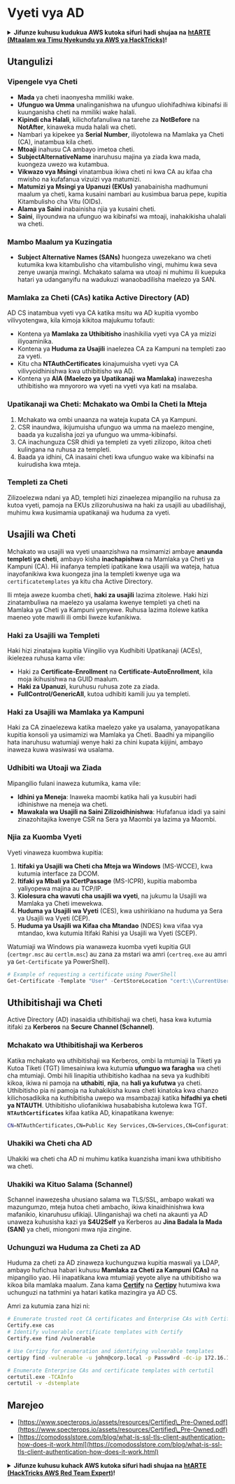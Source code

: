 # Vyeti vya AD

<details>

<summary><strong>Jifunze kuhusu kudukua AWS kutoka sifuri hadi shujaa na</strong> <a href="https://training.hacktricks.xyz/courses/arte"><strong>htARTE (Mtaalam wa Timu Nyekundu ya AWS ya HackTricks)</strong></a><strong>!</strong></summary>

Njia nyingine za kusaidia HackTricks:

* Ikiwa unataka kuona **kampuni yako inatangazwa kwenye HackTricks** au **kupakua HackTricks kwa muundo wa PDF** Angalia [**MPANGO WA KUJIUNGA**](https://github.com/sponsors/carlospolop)!
* Pata [**swag rasmi ya PEASS & HackTricks**](https://peass.creator-spring.com)
* Gundua [**Familia ya PEASS**](https://opensea.io/collection/the-peass-family), mkusanyiko wetu wa [**NFTs**](https://opensea.io/collection/the-peass-family) ya kipekee
* **Jiunge na** 💬 [**Kikundi cha Discord**](https://discord.gg/hRep4RUj7f) au [**kikundi cha telegram**](https://t.me/peass) au **tufuate** kwenye **Twitter** 🐦 [**@carlospolopm**](https://twitter.com/hacktricks_live)**.**
* **Shiriki mbinu zako za kudukua kwa kuwasilisha PR kwa** [**HackTricks**](https://github.com/carlospolop/hacktricks) na [**HackTricks Cloud**](https://github.com/carlospolop/hacktricks-cloud) repos za github.

</details>

## Utangulizi

### Vipengele vya Cheti

- **Mada** ya cheti inaonyesha mmiliki wake.
- **Ufunguo wa Umma** unalinganishwa na ufunguo uliohifadhiwa kibinafsi ili kuunganisha cheti na mmiliki wake halali.
- **Kipindi cha Halali**, kilichofafanuliwa na tarehe za **NotBefore** na **NotAfter**, kinaweka muda halali wa cheti.
- Nambari ya kipekee ya **Serial Number**, iliyotolewa na Mamlaka ya Cheti (CA), inatambua kila cheti.
- **Mtoaji** inahusu CA ambayo imetoa cheti.
- **SubjectAlternativeName** inaruhusu majina ya ziada kwa mada, kuongeza uwezo wa kutambua.
- **Vikwazo vya Msingi** vinatambua ikiwa cheti ni kwa CA au kifaa cha mwisho na kufafanua vizuizi vya matumizi.
- **Matumizi ya Msingi ya Upanuzi (EKUs)** yanabainisha madhumuni maalum ya cheti, kama kusaini nambari au kusimbua barua pepe, kupitia Kitambulisho cha Vitu (OIDs).
- **Alama ya Saini** inabainisha njia ya kusaini cheti.
- **Saini**, iliyoundwa na ufunguo wa kibinafsi wa mtoaji, inahakikisha uhalali wa cheti.

### Mambo Maalum ya Kuzingatia

- **Subject Alternative Names (SANs)** huongeza uwezekano wa cheti kutumika kwa kitambulisho cha vitambulisho vingi, muhimu kwa seva zenye uwanja mwingi. Mchakato salama wa utoaji ni muhimu ili kuepuka hatari ya udanganyifu na wadukuzi wanaobadilisha maelezo ya SAN.

### Mamlaka za Cheti (CAs) katika Active Directory (AD)

AD CS inatambua vyeti vya CA katika msitu wa AD kupitia vyombo vilivyotengwa, kila kimoja kikitoa majukumu tofauti:

- Kontena ya **Mamlaka za Uthibitisho** inashikilia vyeti vya CA ya mizizi iliyoaminika.
- Kontena ya **Huduma za Usajili** inaelezea CA za Kampuni na templeti zao za vyeti.
- Kitu cha **NTAuthCertificates** kinajumuisha vyeti vya CA vilivyoidhinishwa kwa uthibitisho wa AD.
- Kontena ya **AIA (Maelezo ya Upatikanaji wa Mamlaka)** inawezesha uthibitisho wa mnyororo wa vyeti na vyeti vya kati na msalaba.

### Upatikanaji wa Cheti: Mchakato wa Ombi la Cheti la Mteja

1. Mchakato wa ombi unaanza na wateja kupata CA ya Kampuni.
2. CSR inaundwa, ikijumuisha ufunguo wa umma na maelezo mengine, baada ya kuzalisha jozi ya ufunguo wa umma-kibinafsi.
3. CA inachunguza CSR dhidi ya templeti za vyeti zilizopo, ikitoa cheti kulingana na ruhusa za templeti.
4. Baada ya idhini, CA inasaini cheti kwa ufunguo wake wa kibinafsi na kuirudisha kwa mteja.

### Templeti za Cheti

Zilizoelezwa ndani ya AD, templeti hizi zinaelezea mipangilio na ruhusa za kutoa vyeti, pamoja na EKUs zilizoruhusiwa na haki za usajili au ubadilishaji, muhimu kwa kusimamia upatikanaji wa huduma za vyeti.

## Usajili wa Cheti

Mchakato wa usajili wa vyeti unaanzishwa na msimamizi ambaye **anaunda templeti ya cheti**, ambayo kisha **inachapishwa** na Mamlaka ya Cheti ya Kampuni (CA). Hii inafanya templeti ipatikane kwa usajili wa wateja, hatua inayofanikiwa kwa kuongeza jina la templeti kwenye uga wa `certificatetemplates` ya kitu cha Active Directory.

Ili mteja aweze kuomba cheti, **haki za usajili** lazima zitolewe. Haki hizi zinatambuliwa na maelezo ya usalama kwenye templeti ya cheti na Mamlaka ya Cheti ya Kampuni yenyewe. Ruhusa lazima itolewe katika maeneo yote mawili ili ombi liweze kufanikiwa.

### Haki za Usajili wa Templeti

Haki hizi zinatajwa kupitia Viingilio vya Kudhibiti Upatikanaji (ACEs), ikielezea ruhusa kama vile:
- Haki za **Certificate-Enrollment** na **Certificate-AutoEnrollment**, kila moja ikihusishwa na GUID maalum.
- **Haki za Upanuzi**, kuruhusu ruhusa zote za ziada.
- **FullControl/GenericAll**, kutoa udhibiti kamili juu ya templeti.

### Haki za Usajili wa Mamlaka ya Kampuni

Haki za CA zinaelezewa katika maelezo yake ya usalama, yanayopatikana kupitia konsoli ya usimamizi wa Mamlaka ya Cheti. Baadhi ya mipangilio hata inaruhusu watumiaji wenye haki za chini kupata kijijini, ambayo inaweza kuwa wasiwasi wa usalama.

### Udhibiti wa Utoaji wa Ziada

Mipangilio fulani inaweza kutumika, kama vile:
- **Idhini ya Meneja**: Inaweka maombi katika hali ya kusubiri hadi idhinishwe na meneja wa cheti.
- **Mawakala wa Usajili na Saini Zilizoidhinishwa**: Hufafanua idadi ya saini zinazohitajika kwenye CSR na Sera ya Maombi ya lazima ya Maombi.

### Njia za Kuomba Vyeti

Vyeti vinaweza kuombwa kupitia:
1. **Itifaki ya Usajili wa Cheti cha Mteja wa Windows** (MS-WCCE), kwa kutumia interface za DCOM.
2. **Itifaki ya Mbali ya ICertPassage** (MS-ICPR), kupitia mabomba yaliyopewa majina au TCP/IP.
3. **Kiolesura cha wavuti cha usajili wa vyeti**, na jukumu la Usajili wa Mamlaka ya Cheti imewekwa.
4. **Huduma ya Usajili wa Vyeti** (CES), kwa ushirikiano na huduma ya Sera ya Usajili wa Vyeti (CEP).
5. **Huduma ya Usajili wa Kifaa cha Mtandao** (NDES) kwa vifaa vya mtandao, kwa kutumia Itifaki Rahisi ya Usajili wa Vyeti (SCEP).

Watumiaji wa Windows pia wanaweza kuomba vyeti kupitia GUI (`certmgr.msc` au `certlm.msc`) au zana za mstari wa amri (`certreq.exe` au amri ya `Get-Certificate` ya PowerShell).
```powershell
# Example of requesting a certificate using PowerShell
Get-Certificate -Template "User" -CertStoreLocation "cert:\\CurrentUser\\My"
```
## Uthibitishaji wa Cheti

Active Directory (AD) inasaidia uthibitishaji wa cheti, hasa kwa kutumia itifaki za **Kerberos** na **Secure Channel (Schannel)**.

### Mchakato wa Uthibitishaji wa Kerberos

Katika mchakato wa uthibitishaji wa Kerberos, ombi la mtumiaji la Tiketi ya Kutoa Tiketi (TGT) limesainiwa kwa kutumia **ufunguo wa faragha** wa cheti cha mtumiaji. Ombi hili linapitia uthibitisho kadhaa na seva ya kudhibiti kikoa, ikiwa ni pamoja na **uthabiti**, **njia**, na **hali ya kufutwa** ya cheti. Uthibitisho pia ni pamoja na kuhakikisha kuwa cheti kinatoka kwa chanzo kilichosadikika na kuthibitisha uwepo wa msambazaji katika **hifadhi ya cheti ya NTAUTH**. Uthibitisho uliofanikiwa husababisha kutolewa kwa TGT. **`NTAuthCertificates`** kifaa katika AD, kinapatikana kwenye:
```bash
CN=NTAuthCertificates,CN=Public Key Services,CN=Services,CN=Configuration,DC=<domain>,DC=<com>
```
### Uhakiki wa Cheti cha AD

Uhakiki wa cheti cha AD ni muhimu katika kuanzisha imani kwa uthibitisho wa cheti.

### Uhakiki wa Kituo Salama (Schannel)

Schannel inawezesha uhusiano salama wa TLS/SSL, ambapo wakati wa mazungumzo, mteja hutoa cheti ambacho, ikiwa kinaidhinishwa kwa mafanikio, kinaruhusu ufikiaji. Ulinganishaji wa cheti na akaunti ya AD unaweza kuhusisha kazi ya **S4U2Self** ya Kerberos au **Jina Badala la Mada (SAN)** ya cheti, miongoni mwa njia zingine.

### Uchunguzi wa Huduma za Cheti za AD

Huduma za cheti za AD zinaweza kuchunguzwa kupitia maswali ya LDAP, ambayo hufichua habari kuhusu **Mamlaka za Cheti za Kampuni (CAs)** na mipangilio yao. Hii inapatikana kwa mtumiaji yeyote aliye na uthibitisho wa kikoa bila mamlaka maalum. Zana kama **[Certify](https://github.com/GhostPack/Certify)** na **[Certipy](https://github.com/ly4k/Certipy)** hutumiwa kwa uchunguzi na tathmini ya hatari katika mazingira ya AD CS.

Amri za kutumia zana hizi ni:
```bash
# Enumerate trusted root CA certificates and Enterprise CAs with Certify
Certify.exe cas
# Identify vulnerable certificate templates with Certify
Certify.exe find /vulnerable

# Use Certipy for enumeration and identifying vulnerable templates
certipy find -vulnerable -u john@corp.local -p Passw0rd -dc-ip 172.16.126.128

# Enumerate Enterprise CAs and certificate templates with certutil
certutil.exe -TCAInfo
certutil -v -dstemplate
```
## Marejeo

* [https://www.specterops.io/assets/resources/Certified\_Pre-Owned.pdf](https://www.specterops.io/assets/resources/Certified\_Pre-Owned.pdf)
* [https://comodosslstore.com/blog/what-is-ssl-tls-client-authentication-how-does-it-work.html](https://comodosslstore.com/blog/what-is-ssl-tls-client-authentication-how-does-it-work.html)

<details>

<summary><strong>Jifunze kuhusu kuhack AWS kutoka sifuri hadi shujaa na</strong> <a href="https://training.hacktricks.xyz/courses/arte"><strong>htARTE (HackTricks AWS Red Team Expert)</strong></a><strong>!</strong></summary>

Njia nyingine za kusaidia HackTricks:

* Ikiwa unataka kuona **kampuni yako inatangazwa kwenye HackTricks** au **kupakua HackTricks kwa muundo wa PDF** Angalia [**MPANGO WA KUJIUNGA**](https://github.com/sponsors/carlospolop)!
* Pata [**swag rasmi ya PEASS & HackTricks**](https://peass.creator-spring.com)
* Gundua [**The PEASS Family**](https://opensea.io/collection/the-peass-family), mkusanyiko wetu wa [**NFTs**](https://opensea.io/collection/the-peass-family) ya kipekee
* **Jiunge na** 💬 [**Kikundi cha Discord**](https://discord.gg/hRep4RUj7f) au [**kikundi cha telegram**](https://t.me/peass) au **tufuate** kwenye **Twitter** 🐦 [**@carlospolopm**](https://twitter.com/hacktricks_live)**.**
* **Shiriki mbinu zako za kuhack kwa kuwasilisha PRs kwenye** [**HackTricks**](https://github.com/carlospolop/hacktricks) na [**HackTricks Cloud**](https://github.com/carlospolop/hacktricks-cloud) github repos.

</details>
